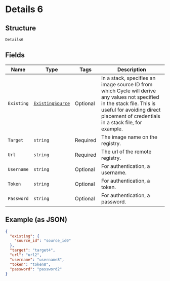 
# Details 6

## Structure

`Details6`

## Fields

| Name | Type | Tags | Description |
|  --- | --- | --- | --- |
| `Existing` | [`ExistingSource`](../../doc/models/existing-source.md) | Optional | In a stack, specifies an image source ID from which Cycle will derive any values not specified in the stack file. This is useful for avoiding direct placement of credentials in a stack file, for example. |
| `Target` | `string` | Required | The image name on the registry. |
| `Url` | `string` | Required | The url of the remote registry. |
| `Username` | `string` | Optional | For authentication, a username. |
| `Token` | `string` | Optional | For authentication, a token. |
| `Password` | `string` | Optional | For authentication, a password. |

## Example (as JSON)

```json
{
  "existing": {
    "source_id": "source_id0"
  },
  "target": "target4",
  "url": "url2",
  "username": "username8",
  "token": "token8",
  "password": "password2"
}
```


